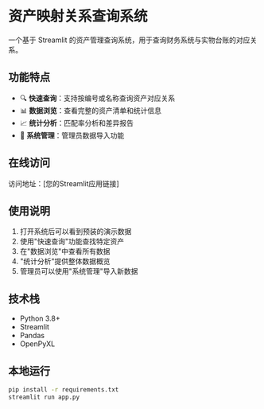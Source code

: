 # 资产映射关系查询系统

一个基于 Streamlit 的资产管理查询系统，用于查询财务系统与实物台账的对应关系。

## 功能特点

- 🔍 **快速查询**：支持按编号或名称查询资产对应关系
- 📊 **数据浏览**：查看完整的资产清单和统计信息
- 📈 **统计分析**：匹配率分析和差异报告
- 🔧 **系统管理**：管理员数据导入功能

## 在线访问

访问地址：[您的Streamlit应用链接]

## 使用说明

1. 打开系统后可以看到预装的演示数据
2. 使用"快速查询"功能查找特定资产
3. 在"数据浏览"中查看所有数据
4. "统计分析"提供整体数据概览
5. 管理员可以使用"系统管理"导入新数据

## 技术栈

- Python 3.8+
- Streamlit
- Pandas
- OpenPyXL

## 本地运行

```bash
pip install -r requirements.txt
streamlit run app.py
